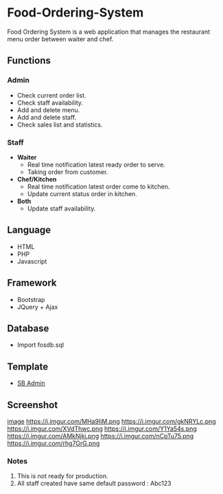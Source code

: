 # Food-Ordering-System
Food Ordering System is a web application that manages the restaurant menu order between waiter and chef.

## Functions
### Admin
- Check current order list.
- Check staff availability.
- Add and delete menu.
- Add and delete staff.
- Check sales list and statistics.

### Staff
- **Waiter**
	- Real time notification latest ready order to serve.
	- Taking order from customer.
- **Chef/Kitchen**
	- Real time notification latest order come to kitchen.
	- Update current status order in kitchen.
- **Both** 
	- Update staff availability.

## Language 
- HTML
- PHP
- Javascript

## Framework
- Bootstrap
- JQuery + Ajax

## Database
- Import fosdb.sql 

## Template 
- [SB Admin](https://startbootstrap.com/templates/sb-admin/)

## Screenshot
[image](https://i.imgur.com/y8qQPC4.png)
https://i.imgur.com/MHa9IiM.png
https://i.imgur.com/gkNRYLc.png
https://i.imgur.com/XVdThwc.png
https://i.imgur.com/Y1Ya54s.png
https://i.imgur.com/AMkNjki.png
https://i.imgur.com/nCpTu75.png
https://i.imgur.com/rhg7GrG.png

### Notes
1. This is not ready for production.
2. All staff created have same default password : Abc123